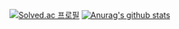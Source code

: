 [![Solved.ac
프로필](http://mazassumnida.wtf/api/generate_badge?boj=fbghgus123)](https://solved.ac/{handle})
[![Anurag's github stats](https://github-readme-stats.vercel.app/api?username=fbghgus123)](https://github.com/anuraghazra/github-readme-stats)

